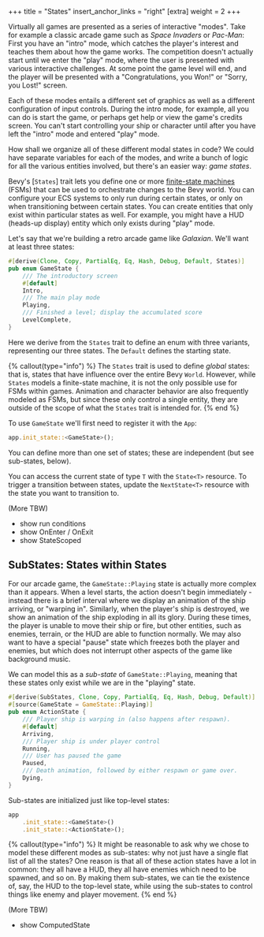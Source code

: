 +++
title = "States"
insert_anchor_links = "right"
[extra]
weight = 2
+++

Virtually all games are presented as a series of interactive "modes". Take for example a classic
arcade game such as _Space Invaders_ or _Pac-Man_: First you have an "intro" mode, which catches the
player's interest and teaches them about how the game works. The competition doesn't actually start until
we enter the "play" mode, where the user is presented with various interactive challenges. At some
point the game level will end, and the player will be presented with a "Congratulations, you Won!"
or "Sorry, you Lost!" screen.

Each of these modes entails a different set of graphics as well as a different configuration
of input controls. During the intro mode, for example, all you can do is start the game, or perhaps
get help or view the game's credits screen. You can't start controlling your ship or character
until after you have left the "intro" mode and entered "play" mode.

How shall we organize all of these different modal states in code? We could have separate variables for each
of the modes, and write a bunch of logic for all the various entities involved, but there's an
easier way: _game states_.

Bevy's [`States`] trait lets you define one or more [finite-state
machines](https://en.wikipedia.org/wiki/Finite-state_machine) (FSMs) that can be used to orchestrate
changes to the Bevy world. You can configure your ECS systems to only run during certain states, or
only on when transitioning between certain states. You can create entities that only exist
within particular states as well. For example, you might have a HUD (heads-up display) entity which
only exists during "play" mode.

Let's say that we're building a retro arcade game like _Galaxian_. We'll want at least three states:

```rust
#[derive(Clone, Copy, PartialEq, Eq, Hash, Debug, Default, States)]
pub enum GameState {
    /// The introductory screen
    #[default]
    Intro,
    /// The main play mode
    Playing,
    /// Finished a level; display the accumulated score
    LevelComplete,
}
```

Here we derive from the `States` trait to define an enum with three variants, representing our
three states. The `Default` defines the starting state.

{% callout(type="info") %}
The `States` trait is used to define _global_ states: that is, states that have influence over
the entire Bevy `World`. However, while `States` models a finite-state machine, it is not the
only possible use for FSMs within games. Animation and character behavior are also frequently
modeled as FSMs, but since these only control a single entity, they are outside of the scope of what
the `States` trait is intended for.
{% end %}

To use `GameState` we'll first need to register it with the `App`:

```rust
app.init_state::<GameState>();
```

You can define more than one set of states; these are independent (but see sub-states, below).

You can access the current state of type `T` with the `State<T>` resource. To trigger a transition
between states, update the `NextState<T>` resource with the state you want to transition to.

(More TBW)

- show run conditions
- show OnEnter / OnExit
- show StateScoped

## SubStates: States within States

For our arcade game, the `GameState::Playing` state is actually more complex than it appears.
When a level starts, the action doesn't begin immediately - instead there is a brief
interval where we display an animation of the ship arriving, or "warping in". Similarly, when
the player's ship is destroyed, we show an animation of the ship exploding in all its glory.
During these times, the player is unable to move their ship or fire, but other entities, such
as enemies, terrain, or the HUD are able to function normally. We may also want to have a special
"pause" state which freezes both the player and enemies, but which does not interrupt other
aspects of the game like background music.

We can model this as a _sub-state_ of `GameState::Playing`, meaning that these states only exist
while we are in the "playing" state.

```rust
#[derive(SubStates, Clone, Copy, PartialEq, Eq, Hash, Debug, Default)]
#[source(GameState = GameState::Playing)]
pub enum ActionState {
    /// Player ship is warping in (also happens after respawn).
    #[default]
    Arriving,
    /// Player ship is under player control
    Running,
    /// User has paused the game
    Paused,
    /// Death animation, followed by either respawn or game over.
    Dying,
}
```

Sub-states are initialized just like top-level states:

```rust
app
    .init_state::<GameState>()
    .init_state::<ActionState>();
```

{% callout(type="info") %} It might be reasonable to ask why we chose to model these different modes
as sub-states: why not just have a single flat list of all the states? One reason is that all of
these action states have a lot in common: they all have a HUD, they all have enemies which need to
be spawned, and so on. By making them sub-states, we can tie the existence of, say, the HUD to the
top-level state, while using the sub-states to control things like enemy and player movement. {% end
%}

(More TBW)

- show ComputedState
